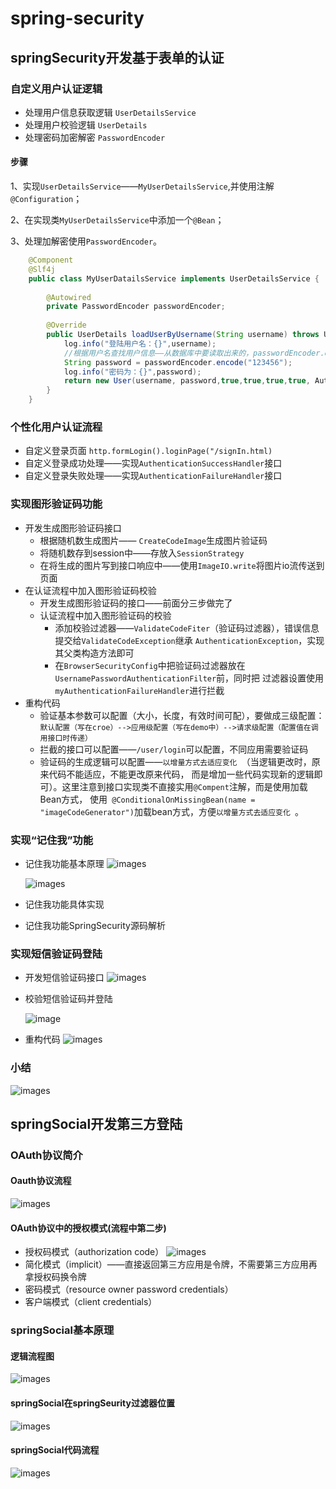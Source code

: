 # spring-security

## springSecurity开发基于表单的认证

### 自定义用户认证逻辑

* 处理用户信息获取逻辑    `UserDetailsService`
* 处理用户校验逻辑         `UserDetails`
* 处理密码加密解密         `PasswordEncoder` 

#### 步骤
1、实现`UserDetailsService`——`MyUserDetailsService`,并使用注解`@Configuration`；

2、在实现类`MyUserDetailsService`中添加一个`@Bean`；

3、处理加解密使用`PasswordEncoder`。
```java
    @Component
    @Slf4j
    public class MyUserDatailsService implements UserDetailsService {
    
        @Autowired
        private PasswordEncoder passwordEncoder;
    
        @Override
        public UserDetails loadUserByUsername(String username) throws UsernameNotFoundException {
            log.info("登陆用户名：{}",username);
            //根据用户名查找用户信息——从数据库中要读取出来的，passwordEncoder.encode方法是加密时使用的，这里应该只读取数据库的密码
            String password = passwordEncoder.encode("123456");
            log.info("密码为：{}",password);
            return new User(username, password,true,true,true,true, AuthorityUtils.commaSeparatedStringToAuthorityList("ADMIN"));
        }
    }
```
### 个性化用户认证流程

* 自定义登录页面  `http.formLogin().loginPage("/signIn.html)`
* 自定义登录成功处理——实现`AuthenticationSuccessHandler`接口
* 自定义登录失败处理——实现`AuthenticationFailureHandler`接口

### 实现图形验证码功能

* 开发生成图形验证码接口
    * 根据随机数生成图片—— `CreateCodeImage`生成图片验证码
    * 将随机数存到session中——存放入`SessionStrategy`
    * 在将生成的图片写到接口响应中——使用`ImageIO.write`将图片io流传送到页面
* 在认证流程中加入图形验证码校验
    * 开发生成图形验证码的接口——前面分三步做完了
    * 认证流程中加入图形验证码的校验
        * 添加校验过滤器——`ValidateCodeFiter`（验证码过滤器），错误信息提交给`ValidateCodeException`继承
        `AuthenticationException`，实现其父类构造方法即可
        * 在`BrowserSecurityConfig`中把验证码过滤器放在`UsernamePasswordAuthenticationFilter`前，同时把
        过滤器设置使用`myAuthenticationFailureHandler`进行拦截
* 重构代码
    * 验证基本参数可以配置（大小，长度，有效时间可配），要做成三级配置：
    ``` 默认配置（写在croe）-->应用级配置（写在demo中）-->请求级配置（配置值在调用接口时传递）```
    * 拦截的接口可以配置——`/user/login`可以配置，不同应用需要验证码
    * 验证码的生成逻辑可以配置——`以增量方式去适应变化 `（当逻辑更改时，原来代码不能适应，不能更改原来代码，
    而是增加一些代码实现新的逻辑即可）。这里注意到接口实现类不直接实用`@Compent`注解，而是使用加载Bean方式，
    使用` @ConditionalOnMissingBean(name = "imageCodeGenerator")`加载bean方式，方便`以增量方式去适应变化 `。
### 实现“记住我”功能
* 记住我功能基本原理
    ![images](image/记住我原理图.png)
    
    ![images](image/springSecurity基本原理图.png)
    
* 记住我功能具体实现
* 记住我功能SpringSecurity源码解析
### 实现短信验证码登陆
* 开发短信验证码接口
![images](image/短信验证码重构.png)
* 校验短信验证码并登陆
    
   ![image](image/短信登陆请求验证.png)
* 重构代码
  ![images](image/重构短信验证码2.png)
### 小结
![images](image/小结——基于表单认证.png)

## springSocial开发第三方登陆

### OAuth协议简介
#### Oauth协议流程
![images](image/Oauth协议流程.png)
#### OAuth协议中的授权模式(流程中第二步)
* 授权码模式（authorization code）
![images](image/授权码模式.png)
* 简化模式（implicit）——直接返回第三方应用是令牌，不需要第三方应用再拿授权码换令牌
* 密码模式（resource owner password credentials）
* 客户端模式（client credentials）
### springSocial基本原理
#### 逻辑流程图
![images](image/springSocial基本原理.png)
#### springSocial在springSeurity过滤器位置
![images](image/springSocial在springSeurity过滤器位置.png)
#### springSocial代码流程
![images](image/springSocial代码流程.png)


  